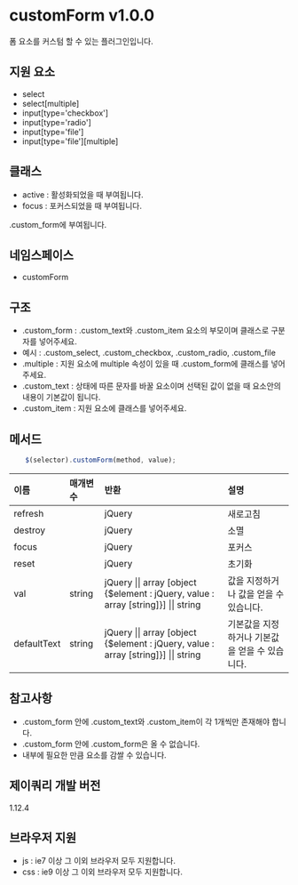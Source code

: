 # customForm v1.0.0
폼 요소를 커스텀 할 수 있는 플러그인입니다.

## 지원 요소
- select
- select[multiple]
- input[type='checkbox']
- input[type='radio']
- input[type='file']
- input[type='file'][multiple]

## 클래스
- active : 활성화되었을 때 부여됩니다.
- focus : 포커스되었을 때 부여됩니다.

.custom_form에 부여됩니다.

## 네임스페이스
- customForm

## 구조
- .custom_form : .custom_text와 .custom_item 요소의 부모이며 클래스로 구분자를 넣어주세요.
- 예시 : .custom_select, .custom_checkbox, .custom_radio, .custom_file
- .multiple : 지원 요소에 multiple 속성이 있을 때 .custom_form에 클래스를 넣어주세요.
- .custom_text : 상태에 따른 문자를 바꿀 요소이며 선택된 값이 없을 때 요소안의 내용이 기본값이 됩니다.
- .custom_item : 지원 요소에 클래스를 넣어주세요.

## 메서드

```javascript
    $(selector).customForm(method, value);
````

이름 | 매개변수 | 반환 | 설명
| :-- | :---- | :-- | :-- |
refresh | | jQuery | 새로고침
destroy | | jQuery | 소멸
focus | | jQuery | 포커스
reset | | jQuery | 초기화
val | string | jQuery \|\| array [object {$element : jQuery, value : array [string]}] \|\| string | 값을 지정하거나 값을 얻을 수 있습니다.
defaultText | string | jQuery \|\| array [object {$element : jQuery, value : array [string]}] \|\| string | 기본값을 지정하거나 기본값을 얻을 수 있습니다.

## 참고사항
- .custom_form 안에 .custom_text와 .custom_item이 각 1개씩만 존재해야 합니다.
- .custom_form 안에 .custom_form은 올 수 없습니다.
- 내부에 필요한 만큼 요소를 감쌀 수 있습니다.

## 제이쿼리 개발 버전
1.12.4

## 브라우저 지원
- js : ie7 이상 그 이외 브라우저 모두 지원합니다.
- css : ie9 이상 그 이외 브라우저 모두 지원합니다.